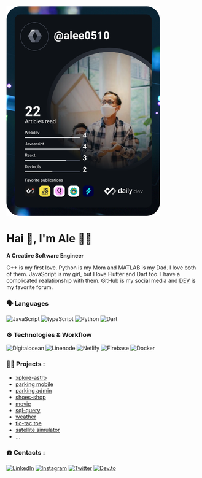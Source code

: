 <a href="https://app.daily.dev/alee0510"><img src="https://github.com/alee0510/alee0510/blob/master/devcard.svg" width="400" alt="Ali Muksin's Dev Card"/></a>

# Hai 👋, I'm Ale 👨‍💻

**A Creative Software Engineer**

C++ is my first love. Python is my Mom and MATLAB is my Dad. I love both of them. JavaScript is my girl, but I love Flutter and Dart too. I have a complicated realationship with them. GitHub is my social media and [DEV](dev.to) is my favorite forum.

### 🗣️ Languages
![JavaScript](https://img.shields.io/badge/JavaScript-323330?style=for-the-badge&logo=javascript&logoColor=F7DF1E)
![typeScript](https://img.shields.io/badge/TypeScript-007ACC?style=for-the-badge&logo=typescript&logoColor=white)
![Python](https://img.shields.io/badge/Python-FFD43B?style=for-the-badge&logo=python&logoColor=blue)
![Dart](https://img.shields.io/badge/Dart-0175C2?style=for-the-badge&logo=dart&logoColor=white)

### ⚙️ Technologies & Workflow
![Digitalocean](https://img.shields.io/badge/Digital_Ocean-0080FF?style=for-the-badge&logo=DigitalOcean&logoColor=white)
![Linenode](https://img.shields.io/badge/Linode-00A95C?style=for-the-badge&logo=Linode&logoColor=white)
![Netlify](https://img.shields.io/badge/Netlify-00C7B7?style=for-the-badge&logo=netlify&logoColor=white)
![Firebase](https://img.shields.io/badge/firebase-ffca28?style=for-the-badge&logo=firebase&logoColor=black)
![Docker](https://img.shields.io/badge/Docker-2CA5E0?style=for-the-badge&logo=docker&logoColor=white)


### 🧑‍💻 Projects :
- [xplore-astro]()
- [parking mobile]()
- [parking admin]()
- [shoes-shop](https://github.com/alee0510/shoes-app)
- [movie]()
- [sql-query](https://github.com/alee0510/sync-sql-query)
- [weather](https://alee0510.github.io/weather-app/)
- [tic-tac toe](https://alee0510.github.io/tictac_toe/)
- [satellite simulator]()
- ...

### ☎️ Contacts :
[![LinkedIn](https://img.shields.io/badge/LinkedIn-0077B5?style=for-the-badge&logo=linkedin&logoColor=white)](https://www.linkedin.com/in/a-lee0510/)
[![Instagram](https://img.shields.io/badge/Instagram-E4405F?style=for-the-badge&logo=instagram&logoColor=white)](https://www.instagram.com/a_lee0510/)
[![Twitter](https://img.shields.io/badge/Twitter-1DA1F2?style=for-the-badge&logo=twitter&logoColor=white)](https://twitter.com/a_lee0510)
[![Dev.to](https://img.shields.io/badge/dev.to-0A0A0A?style=for-the-badge&logo=dev.to&logoColor=white)](https://dev.to/alee0510)
